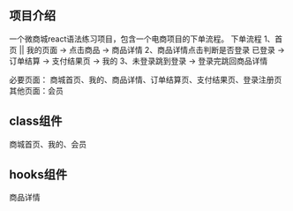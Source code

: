 ## 项目介绍
一个微商城react语法练习项目，包含一个电商项目的下单流程。
下单流程
1、首页 || 我的页面  -> 点击商品 -> 商品详情
2、商品详情点击判断是否登录 已登录 -> 订单结算 -> 支付结果页 -> 我的
3、未登录跳到登录 -> 登录完跳回商品详情

必要页面： 商城首页、我的、商品详情、订单结算页、支付结果页、登录注册页
其他页面：会员

## class组件
商城首页、我的、会员

## hooks组件
商品详情